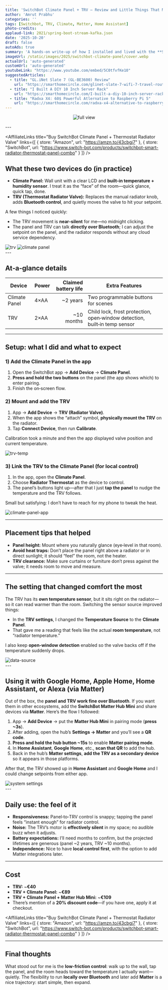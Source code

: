 ```yaml
---
title: 'SwitchBot Climate Panel + TRV — Review and Little Things That Matter'
author: 'Amrut Prabhu'
categories: ''
tags: [Switchbot, TRV, Climate, Matter, Home Assistant]
photo-credits:
applaud-link: 2021/spring-boot-stream-kafka.json
date: '2025-10-20'
draft: false
autoAds: true
summary: 'A hands‑on write‑up of how I installed and lived with the **SwitchBot Home Climate Panel** and the **Thermostat Radiator Valve (TRV)**—what the process looked like, which settings actually helped, and a few “wish‑I‑knew” tips for smoother day‑to‑day use'
imageUrl: /static/images/2025/switchbot-climate-panel/cover.webp
actualUrl: 'auto-generated'
customUrl: 'auto-generated'
youtubeLink: "https://www.youtube.com/embed/5C0tfvfKe10"
suggestedArticles:
  - title: "GL.iNet Slate 7 (GL‑BE3600) Review"
    url: "https://smarthomecircle.com/glinet-slate-7-wifi-7-travel-router"
  - title: "I Built A DIY 10 Inch Server Rack"
    url: "https://smarthomecircle.com/I-built-a-diy-10-inch-server-rack"
  - title: "Radxa X4: 60$ Powerful Atlernative to Raspberry Pi 5"
    url: "https://smarthomecircle.com/radxa-x4-alternative-to-raspberry-pi-5"
---
```

<TOCInline toc={props.toc} asDisclosure />  

<p align="center">
  <img src="/static/images/2025/switchbot-climate-panel/view.webp" alt="full view" />
</p>
---

<AffiliateLinks 
  title="Buy SwitchBot Climate Panel + Thermostat Radiator Valve" 
  links={[
    { store: "Amazon", url: "https://amzn.to/43cbgj7" },
    { store: "SwitchBot", url: "https://www.switch-bot.com/products/switchbot-smart-radiator-thermostat-panel-combo" }
  ]}
/>

## What these two devices do (in practice)

- **Climate Panel:** Wall unit with a clear LCD and **built‑in temperature + humidity sensor**. I treat it as the “face” of the room—quick glance, quick tap, done.  
- **TRV (Thermostat Radiator Valve):** Replaces the manual radiator knob, adds **Bluetooth control**, and quietly moves the valve to hit your setpoint.

A few things I noticed quickly:

- The TRV movement is **near‑silent** for me—no midnight clicking.  
- The panel and TRV can talk **directly over Bluetooth**; I can adjust the setpoint on the panel, and the radiator responds without any cloud service dependency.


<div class="image-flex">
  <img src="/static/images/2025/switchbot-climate-panel/trv.webp" alt="trv" />
  <img src="/static/images/2025/switchbot-climate-panel/climate-panel.webp" alt="climate panel" />
</div>
---

## At‑a‑glance details

| Device | Power | Claimed battery life | Extra Features |
|---|---|---:|---|
| Climate Panel | 4×AA | ~2 years | Two programmable buttons for scenes |
| TRV | 2×AA | ~10 months | Child lock, frost protection, open‑window detection, built‑in temp sensor |

---

## Setup: what I did and what to expect

### 1) Add the Climate Panel in the app

1. Open the SwitchBot app → **Add Device** → **Climate Panel**.  
2. **Press and hold the two buttons** on the panel (the app shows which) to enter pairing.  
3. Finish the on‑screen flow.


### 2) Mount and add the TRV

1. App → **Add Device** → **TRV (Radiator Valve)**.  
2. When the app shows the “attach” symbol, **physically mount the TRV** on the radiator.  
3. Tap **Connect Device**, then run **Calibrate**.

Calibration took a minute and then the app displayed valve position and current temperature.

<div class="image-flex" height="50">
  <img src="/static/images/2025/switchbot-climate-panel/trv-temp.webp" alt="trv-temp" />
</div>

### 3) Link the TRV to the Climate Panel (for local control)

1. In the app, open the **Climate Panel**.  
2. Choose **Radiator Thermostat** as the device to control.  
3. The panel’s buttons light up—after that I just **tap the panel** to nudge the temperature and the TRV follows.

Small but satisfying: I don’t have to reach for my phone to tweak the heat.

<div class="image-flex">
  <img src="/static/images/2025/switchbot-climate-panel/climate-panel-app.webp" alt="climate-panel-app" />
</div>


---

## Placement tips that helped

- **Panel height:** Mount where you naturally glance (eye‑level in that room).  
- **Avoid heat traps:** Don’t place the panel right above a radiator or in direct sunlight; it should “feel” the room, not the heater.  
- **TRV clearance:** Make sure curtains or furniture don’t press against the valve; it needs room to move and measure.

---

## The setting that changed comfort the most

The TRV has its **own temperature sensor**, but it sits right on the radiator—so it can read warmer than the room. Switching the sensor source improved things:

- In the **TRV settings**, I changed the **Temperature Source** to the **Climate Panel**.  
- That gave me a reading that feels like the actual **room temperature**, not “radiator temperature.”

I also keep **open‑window detection** enabled so the valve backs off if the temperature suddenly drops.

<div class="image-flex" height="50">
  <img src="/static/images/2025/switchbot-climate-panel/data-source.webp"  alt="data-source" />
</div>
---


## Using it with Google Home, Apple Home, Home Assistant, or Alexa (via Matter)

Out of the box, the **panel and TRV work fine over Bluetooth**. If you want them in other ecosystems, add the **SwitchBot Matter Hub Mini** and share devices via **Matter**. Here’s the flow I followed:

1. App → **Add Device** → put the **Matter Hub Mini** in pairing mode (**press ~3s**).  
2. After adding, open the hub’s **Settings → Matter** and you’ll see a **QR code**.  
3. **Press and hold the hub button ~15s** to enable **Matter pairing mode**.  
4. In **Home Assistant**, **Google Home**, etc., **scan that QR** to add the hub.  
5. Back in the hub’s **Matter settings**, **add the TRV as a secondary device** so it appears in those platforms.

After that, the TRV showed up in **Home Assistant** and **Google Home** and I could change setpoints from either app.

<div class="image-flex">
  <img src="/static/images/2025/switchbot-climate-panel/homeassistant.webp" alt="system settings" />
</div>
---

## Daily use: the feel of it

- **Responsiveness:** Panel‑to‑TRV control is snappy; tapping the panel feels “instant enough” for radiator control.  
- **Noise:** The TRV’s motor is **effectively silent** in my space; no audible buzz when it adjusts.  
- **Battery expectations:** I’ll need months to confirm, but the projected lifetimes are generous (panel ~2 years, TRV ~10 months).  
- **Independence:** Nice to have **local control first**, with the option to add Matter integrations later.

---

## Cost

- **TRV:** ~**€40**  
- **TRV + Climate Panel:** ~**€89**  
- **TRV + Climate Panel + Matter Hub Mini:** ~**€109**
- There’s mention of a **20% discount code**—if you have one, apply it at checkout.

<AffiliateLinks 
  title="Buy SwitchBot Climate Panel + Thermostat Radiator Valve" 
  links={[
    { store: "Amazon", url: "https://amzn.to/43cbgj7" },
    { store: "SwitchBot", url: "https://www.switch-bot.com/products/switchbot-smart-radiator-thermostat-panel-combo" }
  ]}
/>

---

## Final thoughts

What stood out for me is the **low‑friction control**: walk up to the wall, tap the panel, and the room heads toward the temperature I actually want—quietly. The flexibility to run **locally over Bluetooth** and later add **Matter** is a nice trajectory: start simple, then expand.


